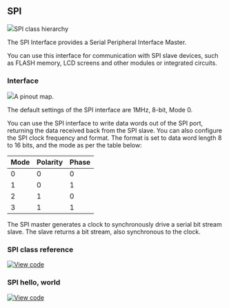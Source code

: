 ## SPI

<span class="images">![](https://os-doc-builder.test.mbed.com/docs/development/mbed-os-api-doxy/classmbed_1_1_s_p_i.png)<span>SPI class hierarchy</span></span>

The SPI Interface provides a Serial Peripheral Interface Master.

You can use this interface for communication with SPI slave devices, such as FLASH memory, LCD screens and other modules or integrated circuits.

### Interface

<span class="images">![](https://s3-us-west-2.amazonaws.com/mbed-os-docs-images/pin_out.png)<span>A pinout map.</span></span>

The default settings of the SPI interface are 1MHz, 8-bit, Mode 0.

You can use the SPI interface to write data words out of the SPI port, returning the data received back from the SPI slave. You can also configure the SPI clock frequency and format. The format is set to data word length 8 to 16 bits, and the mode as per the table below:

Mode |  Polarity |  Phase  
---|---|---  
0 | 0 | 0  
1 | 0 | 1  
2 | 1 | 0  
3 | 1 | 1  

The SPI master generates a clock to synchronously drive a serial bit stream slave. The slave returns a bit stream, also synchronous to the clock.

### SPI class reference

[![View code](https://www.mbed.com/embed/?type=library)](http://os-doc-builder.test.mbed.com/docs/development/mbed-os-api-doxy/classmbed_1_1_s_p_i.html)

### SPI hello, world

[![View code](https://www.mbed.com/embed/?url=https://os.mbed.com/teams/mbed_example/code/SPI_HelloWorld/)](https://os.mbed.com/teams/mbed_example/code/SPI_HelloWorld/file/dd9e7d208cbd/main.cpp)
